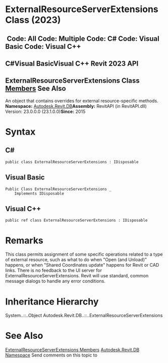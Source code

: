 # ExternalResourceServerExtensions Class (2023)

﻿
 Code: All Code: Multiple Code: C# Code: Visual Basic Code: Visual C++   
---  
C#Visual BasicVisual C++
Revit 2023 API  
---  
ExternalResourceServerExtensions Class  
[Members](a97273b2-4f35-552e-0579-1281994f903a.md "ExternalResourceServerExtensions Members") See Also  
---  
An object that contains overrides for external resource-specific methods. 
**Namespace:** [Autodesk.Revit.DB](87546ba7-461b-c646-cbb1-2cb8f5bff8b2.md "Autodesk.Revit.DB Namespace")**Assembly:** RevitAPI (in RevitAPI.dll) Version: 23.0.0.0 (23.1.0.0)**Since:** 2015 
# Syntax
C#  
---  
```text
public class ExternalResourceServerExtensions : IDisposable
```
  
Visual Basic  
---  
```text
Public Class ExternalResourceServerExtensions _
	Implements IDisposable
```
  
Visual C++  
---  
```text
public ref class ExternalResourceServerExtensions : IDisposable
```
  
# Remarks
This class permits assignment of some specific operations related to a type of external resource, such as what to do when "Open (and Unload)" happens, or when "Shared Coordinates update" happens for Revit or CAD links. 
There is no feedback to the UI server for ExternalResourceServerExtensions. Revit will use standard, common message dialogs to handle any error conditions.
# Inheritance Hierarchy
System..::..Object Autodesk.Revit.DB..::..ExternalResourceServerExtensions
# See Also
[ExternalResourceServerExtensions Members](a97273b2-4f35-552e-0579-1281994f903a.md "ExternalResourceServerExtensions Members")
[Autodesk.Revit.DB Namespace](87546ba7-461b-c646-cbb1-2cb8f5bff8b2.md "Autodesk.Revit.DB Namespace")
Send comments on this topic to 